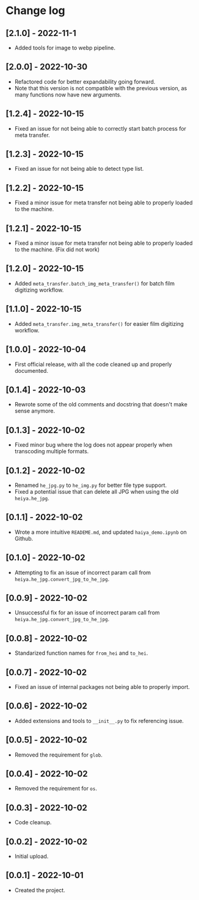 # Change log

## [2.1.0] - 2022-11-1
- Added tools for image to webp pipeline.

## [2.0.0] - 2022-10-30
- Refactored code for better expandability going forward.
- Note that this version is not compatible with the previous version, as many functions now have new arguments.

## [1.2.4] - 2022-10-15
- Fixed an issue for not being able to correctly start batch process for meta transfer.

## [1.2.3] - 2022-10-15
- Fixed an issue for not being able to detect type list.

## [1.2.2] - 2022-10-15
- Fixed a minor issue for meta transfer not being able to properly loaded to the machine.

## [1.2.1] - 2022-10-15
- Fixed a minor issue for meta transfer not being able to properly loaded to the machine. (Fix did not work)

## [1.2.0] - 2022-10-15
- Added `meta_transfer.batch_img_meta_transfer()` for batch film digitizing workflow.

## [1.1.0] - 2022-10-15
- Added `meta_transfer.img_meta_transfer()` for easier film digitizing workflow.

## [1.0.0] - 2022-10-04
- First official release, with all the code cleaned up and properly documented. 
  
## [0.1.4] - 2022-10-03
- Rewrote some of the old comments and docstring that doesn't make sense anymore.
  
## [0.1.3] - 2022-10-02
- Fixed minor bug where the log does not appear properly when transcoding multiple formats.
  
## [0.1.2] - 2022-10-02
- Renamed `he_jpg.py` to `he_img.py` for better file type support. 
- Fixed a potential issue that can delete all JPG when using the old `heiya.he_jpg`.
  
## [0.1.1] - 2022-10-02
- Wrote a more intuitive `READEME.md`, and updated `haiya_demo.ipynb` on Github.

## [0.1.0] - 2022-10-02
- Attempting to fix an issue of incorrect param call from `heiya.he_jpg.convert_jpg_to_he_jpg`.

## [0.0.9] - 2022-10-02
- Unsuccessful fix for an issue of incorrect param call from `heiya.he_jpg.convert_jpg_to_he_jpg`.

## [0.0.8] - 2022-10-02
- Standarized function names for `from_hei` and `to_hei`.

## [0.0.7] - 2022-10-02
- Fixed an issue of internal packages not being able to properly import.

## [0.0.6] - 2022-10-02
- Added extensions and tools to `__init__.py` to fix referencing issue.

## [0.0.5] - 2022-10-02
- Removed the requirement for `glob`.

## [0.0.4] - 2022-10-02
- Removed the requirement for `os`.

## [0.0.3] - 2022-10-02
- Code cleanup.

## [0.0.2] - 2022-10-02
- Initial upload.

## [0.0.1] - 2022-10-01
- Created the project.
